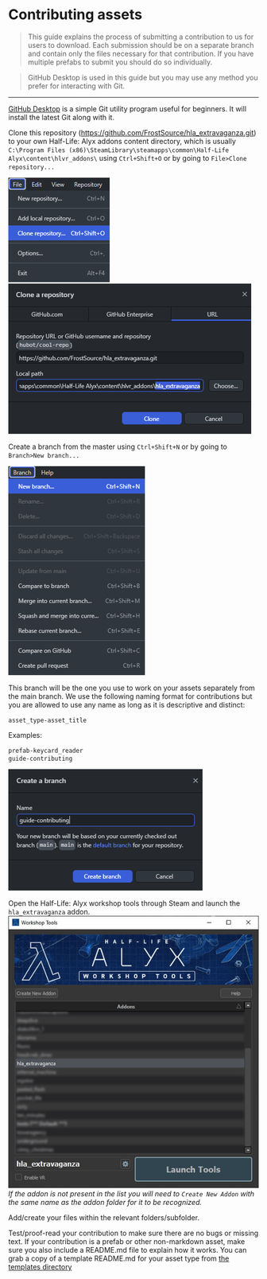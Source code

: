 # Contributing assets

> This guide explains the process of submitting a contribution to us for users to download. Each submission should be on a separate branch and contain only the files necessary for that contribution. If you have multiple prefabs to submit you should do so individually.

> GitHub Desktop is used in this guide but you may use any method you prefer for interacting with Git.

---

[GitHub Desktop](https://desktop.github.com/) is a simple Git utility program useful for beginners. It will install the latest Git along with it.

Clone this repository (https://github.com/FrostSource/hla_extravaganza.git) to your own Half-Life: Alyx addons content directory, which is usually `C:\Program Files (x86)\SteamLibrary\steamapps\common\Half-Life Alyx\content\hlvr_addons\` using `Ctrl+Shift+O` or by going to `File>Clone repository...`

![cloning_repository_part1](cloning_repository_part1.png)
![cloning_repository_part2](cloning_repository_part2.png)

Create a branch from the master using `Ctrl+Shift+N` or by going to `Branch>New branch...`

![creating_new_branch](creating_new_branch_part1.png)

This branch will be the one you use to work on your assets separately from the main branch. We use the following naming format for contributions but you are allowed to use any name as long as it is descriptive and distinct:

    asset_type-asset_title

Examples:

    prefab-keycard_reader
    guide-contributing

![creating_new_branch](creating_new_branch_part2.png)

Open the Half-Life: Alyx workshop tools through Steam and launch the `hla_extravaganza` addon.
![opening_the_addon](opening_the_addon.jpg)
*If the addon is not present in the list you will need to `Create New Addon` with the same name as the addon folder for it to be recognized.*

Add/create your files within the relevant folders/subfolder.

Test/proof-read your contribution to make sure there are no bugs or missing text. If your contribution is a prefab or other non-markdown asset, make sure you also include a README.md file to explain how it works. You can grab a copy of a template README.md for your asset type from [the templates directory](./templates/)

